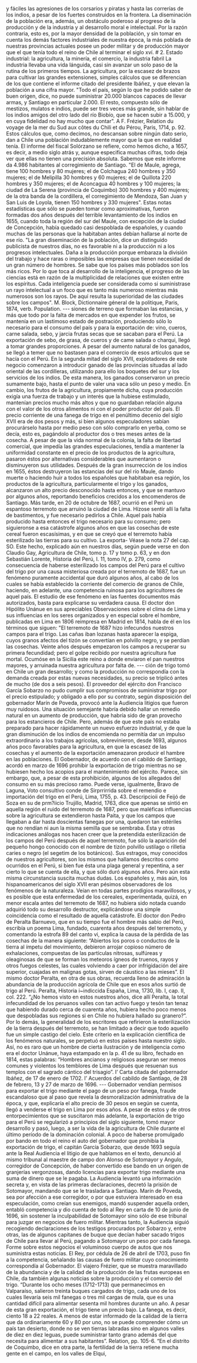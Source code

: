 y fáciles las agresiones de los corsarios y piratas y hasta las correrías de los indios, a pesar de los fuertes construidos en la frontera. La diseminación de la población era, además, un obstáculo poderoso al progreso de la producción y de la industria y al desarrollo moral e intelectual. Por la razón contraria, esto es, por la mayor densidad de la población, y sin tomar en cuenta los demás factores industriales de nuestra época, la más poblada de nuestras provincias actuales posee un poder militar y de producción mayor que el que tenía todo el reino de Chile al terminar el siglo xví. # 2. Estado industrial: la agricultura, la minería, el comercio, la industria fabril La industria llevaba una vida lánguida, casi sin avanzar un solo paso de la rutina de los primeros tiempos. La agricultura, por la escasez de brazos para cultivar las grandes extensiones, simples cálculos que se diferencian de los que contiene el informe citado del presidente Ibáñez, y que elevan la población a una cifra mayor. "Todo el país, según lo que he podido saber de buen origen, dice, no puede suministrar 20.000 blancos capaces de llevar armas, y Santiago en particular 2.000. El resto, compuesto sólo de mestizos, mulatos e indios, puede ser tres veces más grande, sin hablar de los indios amigos del otro lado del río Biobío, que se hacen subir a 15.000, y en cuya fidelidad no hay mucho que contar". A F. Frézier, Relation du voyage de la mer du Sud aux côtes du Chili et du Pérou, Paris, 1714, p. 92. Estos cálculos que, como decimos, no descansan sobre ningún dato serio, dan a Chile una población indudablemente mayor que la que en realidad tenía. El informe del fiscal Solórzano se refiere, como hemos dicho, a 1657, es decir, a medio siglo atrás y, aunque especifica muchas cifras, todo deja ver que ellas no tienen una precisión absoluta. Sabemos que este informe da 4.986 habitantes al corregimiento de Santiago. "El de Maule, agrega, tiene 100 hombres y 80 mujeres; el de Colchagua 240 hombres y 350 mujeres; el de Melipilla 30 hombres y 60 mujeres; el de Quillota 220 hombres y 350 mujeres; el de Aconcagua 40 hombres y 100 mujeres; la ciudad de La Serena (provincia de Coquimbo) 300 hombres y 400 mujeres; de la otra banda de la cordillera, el corregimiento de Mendoza, San Juan y San Luis de Loyola, tienen 150 hombres y 330 mujeres". Estas notas estadísticas que sólo se pueden tomar como aproximativas, fueron formadas dos años después del terrible levantamiento de los indios en 1655, cuando toda la región del sur del Maule, con excepción de la ciudad de Concepción, había quedado casi despoblada de españoles, y cuando muchas de las personas que la habitaban antes debían hallarse al norte de ese río. "La gran diseminación de la población, dice un distinguido publicista de nuestros días, no es favorable ni a la producción ni a los progresos intelectuales. Daña a la producción porque embaraza la división del trabajo y hace raras o imposibles las empresas que tienen necesidad de un gran número de hombres. Se sabe que los países más poblados son los más ricos. Por lo que toca al desarrollo de la inteligencia, el progreso de las ciencias está en razón de la multiplicidad de relaciones que existen entre los espíritus. Cada inteligencia puede ser considerada como si suministrase un rayo intelectual a un foco que es tanto más numeroso mientras más numerosos son los rayos. De aquí resulta la superioridad de las ciudades sobre los campos". M. Block, Dictionnaire géneral de la politique, Paris, 1874, verb. Population. --- siones de terreno que formaban las estancias, y más que todo por la falta de mercados en que expender los frutos, se mantenía en un lastimoso estado de postración, produciendo sólo lo necesario para el consumo del país y para la exportación de: vino, cueros, carne salada, sebo, y jarcia frutas secas que se sacaban para el Perú. La exportación de sebo, de grasa, de cueros y de came salada o charqui, llegó a tomar grandes proporciones. A pesar del aumento natural de los ganados, se llegó a temer que no bastasen para el comercio de esos artículos que se hacía con el Perú. En la segunda mitad del siglo XVII, explotadores de este negocio comenzaron a introducir ganado de las provincias situadas al lado oriental de las cordilleras, utilizando para ello los boquetes del sur y los servicios de los indios. De esta manera, los ganados conservaron un precio sumamente bajo, hasta el punto de valer una vaca sólo un peso y medio. En cambio, los frutos de la agricultura, propiamente dicha, cuya producción exigía una fuerza de trabajo y un interés que la hubiese estimulado, mantenían precios mucho más altos y que no guardaban relación alguna con el valor de los otros alimentos ni con el poder productor del país. El precio corriente de una fanega de trigo en el penúltimo decenio del siglo XVII era de dos pesos y más, si bien algunos especuladores sabían procurárselo hasta por medio peso con sólo comprarlo en yerba, como se decía, esto es, pagándolo al productor dos o tres meses antes de la cosecha. A pesar de que la vida normal de la colonia, la falta de libertad comercial, que impedía las grandes especulaciones, tendía a mantener la uniformidad constante en el precio de los productos de la agricultura, pasaron éstos por alternativas considerables que aumentaron o disminuyeron sus utilidades. Después de la gran insurrección de los indios en 1655, éstos destruyeron las estancias del sur del río Maule, dando muerte o haciendo huir a todos los españoles que habitaban esa región, los productos de la agricultura, particularmente el trigo y los ganados, alcanzaron un alto precio desconocido hasta entonces, y que se mantuvo por algunos años, reportando beneficios crecidos a los encomenderos de Santiago. Más tarde, en 20 de octubre de 1687, ocurrió en el Perú un espantoso terremoto que arruinó la ciudad de Lima. Hízose sentir allí la falta de bastimentos, y fue necesario pedirlos a Chile. Aquel país había producido hasta entonces el trigo necesario para su consumo; pero siguieronse a esa catástrofe algunos años en que las cosechas de este cereal fueron escasísimas, y en que se creyó que el terremoto había esterilizado las tierras para su cultivo. La exporta- Véase la nota 27 del cap. SO. Este hecho, explicado aún en nuestros días, según puede verse en don Claudio Gay, Agricultura de Chile, tomo p. 17 y tomo p. 63, y en don Sebastián Lorente, Historia del Perú, I. 11, tomo IV, p. 279, como consecuencia de haberse esterilizado los campos del Perú para el cultivo del trigo por una causa misteriosa creada por el terremoto de 1687, fue un fenómeno puramente accidental que duró algunos años, al cabo de los cuales se había establecido la corriente del comercio de granos de Chile, haciendo, en adelante, una competencia ruinosa para los agricultores de aquel país. El estudio de ese fenómeno en las fuentes documentos más autorizados, basta para explicarse su verdadera causa. El doctor don Hipólito Unánue en sus apreciables Observaciones sobre el clima de Lima y sus influencias en los seres organizados y en especial sobre el hombre, publicadas en Lima en 1806 reimpresa en Madrid en 1814, habla de él en los términos que siguen: "El terremoto de 1687 hizo infecundos nuestros campos para el trigo. Las cañas iban lozanas hasta aparecer la espiga, cuyos granos afectos del tizón se convertían en polvillo negro, y se perdían las cosechas. Veinte años después empezaron los campos a recuperar su primera fecundidad; pero el golpe recibido por nuestra agricultura fue mortal. Ocumóse en la Sicilia este reino a donde enviaron el pan nuestros mayores, y arruinada nuestra agricultura por falta de. --- ción de trigo tomó en Chile un gran desarrollo; y como la producción no correspondía con la demanda creada por estas nuevas necesidades, su precio se triplicó antes de mucho (de dos a seis pesos). El proveedor del ejército don Francisco García Sobarzo no pudo cumplir sus compromisos de suministrar trigo por el precio estipulado; y obligado a ello por su contrato, según disposición del gobernador Marín de Poveda, provocó ante la Audiencia litigios que fueron muy ruidosos. Una situación semejante habría debido hallar un remedio natural en un aumento de producción, que habría sido de gran provecho para los estancieros de Chile. Pero, además de que este país no estaba preparado para hacer rápidamente un nuevo esfuerzo industrial, y de que la gran disminución de los indios de encomienda no permitía dar un impulso extraordinario a los trabajos agrícolas, sobrevinieron, desde 1693, algunos años poco favorables para la agricultura, en que la escasez de las cosechas y el aumento de la exportación amenazaron producir el hambre en las poblaciones. El Gobernador, de acuerdo con el cabildo de Santiago, acordó en marzo de 1696 prohibir la exportación de trigo mientras no se hubiesen hecho los acopios para el mantenimiento del ejército. Parece, sin embargo, que, a pesar de esta prohibición, algunos de los allegados del consumo en su más precioso ramo. Puede verse, igualmente, Bravo de Laguna, Voto consultivo conde de Sirprrirrida sobre el remendio e importación del trigo en el Perú, Lima, 1755, p. 43. Descripcioii de Feijó de Soza en su de prm?iicio Trujillo, Madrid, 1763, dice que apenas se sintió en aquella región el ruido del terremoto de 1687, pero que maléficas influencias sobre la agricultura se extendieron hasta Paita, y que los campos que llegaban a dar hasta doscientas fanegas por una, quedaron tan estériles que no rendían ni aun la misma semilla que se sembraba. Ésta y otras indicaciones análogas nos hacen creer que la pretendida esterilización de los campos del Perú después de aquel terremoto, fue sólo la aparición del pequeño hongo conocido con el nombre de tizón polvillo ustilago o rilletia caries o negro (el segetim de los botánicos). Sus estragos, muy conocidos de nuestros agricultores, son los mismos que hallamos descritos como ocurridos en el Perú, si bien fue ésta una plaga general y repentina, a ser cierto lo que se cuenta de ella, y que sólo duró algunos años. Pero aún esta misma circunstancia suscita muchas dudas. Los españoles y, más aún, los hispanoamericanos del siglo XVII eran pésimos observadores de los fenómenos de la naturaleza. Veían en todas partes prodigios maravillosos, y es posible que esta enfermedad de los cereales, experimentada, quizá, en menor escala antes del terremoto de 1687, no hubiera sido notada cuando adquirió todo su desarrollo destructor, explicándose una simple coincidencia como el resultado de aquella catástrofe. El doctor don Pedro de Peralta Barnuevo, que en su tiempo fue el hombre más sabio del Perú, escribía un poema Lima, fundado, cuarenta años después del terremoto, y comentando la estrofa 89 del canto vi, explica la causa de la pérdida de las cosechas de la manera siguiente: “Abiertos los poros o conductos de la tierra al ímpetu del movimiento, debieron arrojar copioso número de exhalaciones, compuestas de las partículas nitrosas, sulfúreas y oleaginosas de que se forman los meteoros ígneos de truenos, rayos y otros fuegos celestes, las cuales volviendo a caer por infrigidación del aire superior, cuajadas en malignas gotas, sirven de cáustico a las mieses”. El mismo doctor Peralta, en otra de sus obras, recuerda lleno de admiración la abundancia de la producción agrícola de Chile que en esos años surtió de trigo al Perú. Peralta, Historia i~indiccida España, Lima, 1730, lib. I, cap. II, col. 222. “¿No hemos visto en estos nuestros años, dice allí Peralta, la total infecundidad de los peruanos valles con tan activo fuego y tesón tan tenaz que habiendo durado cerca de cuarenta años, hubiera hecho poco menos que despobladas sus regiones si en Chile no hubiera hallado su granero?”. Por lo demás, la generalidad de los escritores que refirieron la esterilización de la tierra después del terremoto, se han limitado a decir que todo aquello fue un simple castigo del cielo. Este criterio en la explicación científica de los fenómenos naturales, se perpetuó en estos países hasta nuestro siglo. Así, no es raro que un hombre de cierta ilustración y de inteligencia como era el doctor Unánue, haya estampado en la p. 41 de su libro, fechado en 1814, estas palabras: “Hombres ancianos y religiosos aseguran ser menos comunes y violentos los temblores de Lima después que resuenan sus templos con el sagrado cántico del trisagio”. I’ Carta citada del gobernador Ibáñez, de 17 de enero de 1702. I’ Acuerdos del cabildo de Santiago, de 28 de febrero, 13 y 27 de marzo de 1696. --- Gobernador vendían permisos para exportar el trigo mediante el pago de un peso por fanega, fraude escandaloso que al paso que revela la desmoralización administrativa de la época, y que, explicaría el alto precio de 30 pesos en según se cuenta, llegó a venderse el trigo en Lima por esos años. A pesar de estos y de otros entorpecimientos que se suscitaron más adelante, la exportación de trigo para el Perú se regularizó a principios del siglo siguiente, tomó mayor desarrollo y pasó, luego, a ser la vida de la agricultura de Chile durante el último período de la dominación colonial. A poco de haberse promulgado por bando en todo el reino el auto del gobernador que prohibía la exportación de trigo, el capitán García Sobarzo, que desde 1693 seguía ante la Real Audiencia el litigio de que hablamos en el texto, denunció al mismo tribunal al maestre de campo don Alonso de Sotomayor y Angulo, corregidor de Concepción, de haber convertido ese bando en un origen de granjerías vergonzosas, dando licencias para exportar trigo mediante una suma de dinero que se le pagaba. La Audiencia levantó una información secreta y, en vista de las primeras declaraciones, decretó la prisión de Sotomayor, mandando que se le trasladara a Santiago. Marín de Poveda, sea por afección a ese corregidor, o por que estuviera interesado en esa especulación, como creían sus enemigos, mandó suspender aquella orden, entabló competencia y dio cuenta de todo al Rey en carta de 10 de junio de 1696, sin sostener la inculpabilidad de Sotomayor sino sólo de ese tribunal para juzgar en negocios de fuero militar. Mientras tanto, la Audiencia siguió recogiendo declaraciones de los testigos procurados por Sobarzo y, entre otras, las de algunos capitanes de buque que decían haber sacado trigos de Chile para llevar al Perú, pagando a Sotomayor un peso por cada fanega. Forme sobre estos negocios el voluminoso cuerpo de autos que nos suministra estas noticias. El Rey, por cédula de 26 de abril de 1703, puso fin a la competencia, señalando las causas de fuero militar cuyo conocimiento correspondía al Gobernador. El viajero Frézier, que se muestra maravillado de la abundancia y de la calidad de la producción de las frutas europeas en Chile, da también algunas noticias sobre la producción y el comercio del trigo. “Durante los ocho meses (1712-1713) que permanecimos en Valparaíso, salieron treinta buques cargados de trigo, cada uno de los cuales llevaría seis mil fanegas o tres mil cargas de mula, que es una cantidad difícil para alimentar sesenta mil hombres durante un año. A pesar de esta gran exportación, el trigo tiene un precio bajo. La fanega, es decir, ciento 18 a 22 reales. A menos de estar informado de la calidad de la tierra que da ordinariamente 60 y 80 por uno, no se puede comprender cómo un país tan desierto, donde no se ven tierras labradas sino en algunos valles de diez en diez leguas, puede suministrar tanto grano además del que necesita para alimentar a sus habitantes”. Relation, pp. 105-6. “En el distrito de Coquimbo, dice en otra parte, la fertilidad de la tierra retiene mucha gente en el campo, en los valles de Elqui,